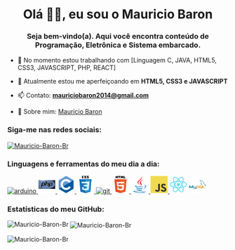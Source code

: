 
<h1 align="center">Olá 👋🏻, eu sou o Mauricio Baron</h1>
<h3 align="center">Seja bem-vindo(a). Aqui você encontra conteúdo de Programação, Eletrônica e Sistema embarcado. </h3>

- 🔭 No momento estou trabalhando com [Linguagem C, JAVA, HTML5, CSS3, JAVASCRIPT, PHP, REACT]

- 🌱 Atualmente estou me aperfeiçoando em **HTML5, CSS3 e JAVASCRIPT**

- 📫 Contato: **mauriciobaron2014@gmail.com**

- 📄 Sobre mim: [Mauricio Baron](https://www.linkedin.com/in/mauricio-baron-jundiai-sp/)

<h3 align="left">Siga-me nas redes sociais:</h3>
<p align="left">
<a href="https://www.linkedin.com/in/mauricio-baron-jundiai-sp/" target="blank"><img align="center" src="https://raw.githubusercontent.com/rahuldkjain/github-profile-readme-generator/master/src/images/icons/Social/linked-in-alt.svg" alt="Mauricio-Baron-Br" height="30" width="40" /></a>
</p>

<h3 align="left">Linguagens e ferramentas do meu dia a dia:</h3>
<p align="left"> 
<a href="https://www.arduino.cc/" target="_blank" rel="noreferrer"> <img src="https://cdn.worldvectorlogo.com/logos/arduino-1.svg" alt="arduino" width="40" height="40"/> </a> 
<a href="https://www.php.net/" target="_blank" rel="noreferrer"> <img src="https://github.com/devicons/devicon/blob/master/icons/php/php-original.svg" alt="php" width="40" height="40"/> </a> 
<a href="https://www.cprogramming.com/" target="_blank" rel="noreferrer"> <img src="https://raw.githubusercontent.com/devicons/devicon/master/icons/c/c-original.svg" alt="c" width="40" height="40"/> </a> 
<a href="https://www.w3schools.com/css/" target="_blank" rel="noreferrer"> <img src="https://raw.githubusercontent.com/devicons/devicon/master/icons/css3/css3-original-wordmark.svg" alt="css3" width="40" height="40"/> </a> 
<a href="https://git-scm.com/" target="_blank" rel="noreferrer"> <img src="https://www.vectorlogo.zone/logos/git-scm/git-scm-icon.svg" alt="git" width="40" height="40"/> </a> 
<a href="https://www.w3.org/html/" target="_blank" rel="noreferrer"> <img src="https://raw.githubusercontent.com/devicons/devicon/master/icons/html5/html5-original-wordmark.svg" alt="html5" width="40" height="40"/> </a> 
<a href="https://www.java.com" target="_blank" rel="noreferrer"> <img src="https://raw.githubusercontent.com/devicons/devicon/master/icons/java/java-original.svg" alt="java" width="40" height="40"/> </a> 
<a href="https://developer.mozilla.org/en-US/docs/Web/JavaScript" target="_blank" rel="noreferrer"> <img src="https://raw.githubusercontent.com/devicons/devicon/master/icons/javascript/javascript-original.svg" alt="javascript" width="40" height="40"/> </a>
 <a href="https://pt-br.reactjs.org/" target="_blank" rel="noreferrer"> <img src="https://github.com/devicons/devicon/blob/master/icons/react/react-original.svg" alt="react" width="40" height="40"/></a>
 <a href="https://www.mysql.com/" target="_blank" rel="noreferrer"> <img src="https://raw.githubusercontent.com/devicons/devicon/master/icons/mysql/mysql-original-wordmark.svg" alt="mysql" width="40" height="40"/> </a> </p>

<h3 align="left">Estatísticas do meu GitHub:</h3>
<p><img align="left" src="https://github-readme-stats.vercel.app/api/top-langs?username=Mauricio-Baron-Br&show_icons=true&theme=dark&locale=en&layout=compact" alt="Mauricio-Baron-Br" /></p>

<p>&nbsp;<img align="center" src="https://github-readme-stats.vercel.app/api?username=Mauricio-Baron-Br&show_icons=true&theme=dark&locale=en" alt="Mauricio-Baron-Br" /></p>

<p><img align="center" src="https://github-readme-streak-stats.herokuapp.com/?user=Mauricio-Baron-Br&theme=dark" alt="Mauricio-Baron-Br" /></p>
